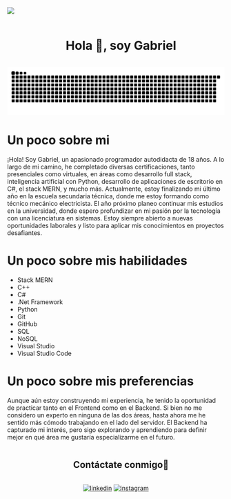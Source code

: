 

<img src="https://user-images.githubusercontent.com/73097560/115834477-dbab4500-a447-11eb-908a-139a6edaec5c.gif">


<div id="user-content-toc">
  <ul align="center">
    <summary><h1 style="display: inline-block">Hola 👋, soy Gabriel</h1></summary>
  </ul>
</div>

<div align="center">
  <p align = "center">
	<img src = "https://github.com/7oSkaaa/7oSkaaa/blob/output/github-contribution-grid-snake.svg?" alt = "Snake Game"/>
  </p>
</div>

<div id="user-content-toc">
  <h1>Un poco sobre mi</h1>
  <p>¡Hola! Soy Gabriel, un apasionado programador autodidacta de 18 años. A lo largo de mi camino, he completado diversas certificaciones, tanto presenciales como virtuales, en áreas como desarrollo full stack, inteligencia artificial con Python, desarrollo de aplicaciones de escritorio en C#, el stack MERN, y mucho más. Actualmente, estoy finalizando mi último año en la escuela secundaria técnica, donde me estoy formando como técnico mecánico electricista. El año próximo planeo continuar mis estudios en la universidad, donde espero profundizar en mi pasión por la tecnología con una licenciatura en sistemas. Estoy siempre abierto a nuevas oportunidades laborales y listo para aplicar mis conocimientos en proyectos desafiantes.</p>
</div>

<div>
    <h1>Un poco sobre mis habilidades</h1>
    <ul>
        <li>Stack MERN</li>
        <li>C++</li>
        <li>C#</li>
        <li>.Net Framework</li>
        <li>Python</li>
        <li>Git</li>
        <li>GitHub</li>
        <li>SQL</li>
        <li>NoSQL</li>
        <li>Visual Studio</li>
        <li>Visual Studio Code</li>
    </ul>
</div>

<div>
    <h1>Un poco sobre mis preferencias</h1>
    <p>Aunque aún estoy construyendo mi experiencia, he tenido la oportunidad de practicar tanto en el Frontend como en el Backend. Si bien no me considero un experto en ninguna de las dos áreas, hasta ahora me he sentido más cómodo trabajando en el lado del servidor. El Backend ha capturado mi interés, pero sigo explorando y aprendiendo para definir mejor en qué área me gustaría especializarme en el futuro.</p>
</div>

<div id="user-content-toc">
  <ul align="center">
    <summary><h2 style="display: inline-block">Contáctate conmigo🤝</h2></summary>
  </ul>
</div>



<!--icons and links-->
<p align="center">
<a href="https://www.linkedin.com/in/gabriel-martinez-a49540319/" target="blank"><img align="center" src="https://user-images.githubusercontent.com/88904952/234979284-68c11d7f-1acc-4f0c-ac78-044e1037d7b0.png" alt="linkedin" height="50" width="50" /></a>
<!-- <a href="" target="blank"><img align="center" src="https://user-images.githubusercontent.com/88904952/234980676-61bfb021-ecc8-48f7-88e6-34c1b06c4a58.png" alt="twitter" height="50" width="50" /></a>  -->
<a href="https://www.instagram.com/gaabi_26?igsh=dng2OGVpdzhjc3Zk" target="blank"><img align="center" src="https://user-images.githubusercontent.com/88904952/234981169-2dd1e58f-4b7e-468c-8213-034ba62156c3.png" alt="instagram" height="50" width="50" /></a>
<!-- <a href="" target="blank"><img align="center" src="https://user-images.githubusercontent.com/88904952/234982196-562aea17-5532-4550-8c08-1c7cb994a541.png" alt="hashnode" height="50" width="50" /></a> -->
<!-- <a href="" target="blank"><img align="center" src="https://user-images.githubusercontent.com/88904952/234982627-019fd336-6248-453c-9b05-97c13fd1d207.png" alt="discord" height="50" width="50" /></a> -->
</p>


